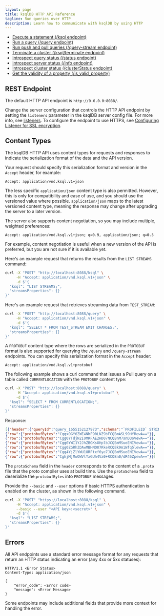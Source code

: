 ```yaml
---
layout: page
title: ksqlDB HTTP API Reference
tagline: Run queries over HTTP
description: Learn how to communicate with ksqlDB by using HTTP
---
```


<script type="text/javascript">
        window.location = 'https://docs.confluent.io/platform/current/ksqldb/developer-guide/ksqldb-rest-api/rest-api-reference.html';
</script>

- [Execute a statement (/ksql endpoint)](ksqldb-rest-api/ksql-endpoint.md)
- [Run a query (/query endpoint)](ksqldb-rest-api/query-endpoint.md)
- [Run push and pull queries (/query-stream endpoint)](ksqldb-rest-api/streaming-endpoint.md)
- [Terminate a cluster (/ksql/terminate endpoint)](ksqldb-rest-api/terminate-endpoint.md)
- [Introspect query status (/status endpoint)](ksqldb-rest-api/status-endpoint.md)
- [Introspect server status (/info endpoint)](ksqldb-rest-api/info-endpoint.md)
- [Introspect cluster status (/clusterStatus endpoint)](ksqldb-rest-api/cluster-status-endpoint.md)
- [ Get the validity of a property (/is_valid_property)](ksqldb-rest-api/is_valid_property-endpoint.md)

REST Endpoint
-------------

The default HTTP API endpoint is `http://0.0.0.0:8088/`.

Change the server configuration that controls the HTTP API endpoint by
setting the `listeners` parameter in the ksqlDB server config file. For
more info, see [listeners](../reference/server-configuration.md#listeners).
To configure the endpoint to use HTTPS, see
[Configuring Listener for SSL encryption](../operate-and-deploy/installation/server-config/security.md#configuring-listener-for-ssl-encryption).

Content Types
-------------

The ksqlDB HTTP API uses content types for requests and responses to
indicate the serialization format of the data and the API version.

Your request should specify this serialization
format and version in the `Accept` header, for example:

```
Accept: application/vnd.ksql.v1+json
```

The less specific `application/json` content type is also permitted.
However, this is only for compatibility and ease of use, and you should
use the versioned value where possible. `application/json` maps to the latest
versioned content type, meaning the response may change after upgrading the server to 
a later version.

The server also supports content negotiation, so you may include
multiple, weighted preferences:

```
Accept: application/vnd.ksql.v1+json; q=0.9, application/json; q=0.5
```

For example, content negotiation is useful when a new version of the API
is preferred, but you are not sure if it is available yet.

Here's an example request that returns the results from the
`LIST STREAMS` command:

```bash
curl -X "POST" "http://localhost:8088/ksql" \
     -H "Accept: application/vnd.ksql.v1+json" \
     -d $'{
  "ksql": "LIST STREAMS;",
  "streamsProperties": {}
}'
```

Here's an example request that retrieves streaming data from
`TEST_STREAM`:

```bash
curl -X "POST" "http://localhost:8088/query" \
     -H "Accept: application/vnd.ksql.v1+json" \
     -d $'{
  "ksql": "SELECT * FROM TEST_STREAM EMIT CHANGES;",
  "streamsProperties": {}
}'
```

A `PROTOBUF` content type where the rows are serialized in the `PROTOBUF` format
is also supported for querying the `/query` and `/query-stream` endpoints.
You can specify this serialization format in the `Accept` header:
```
Accept: application/vnd.ksql.v1+protobuf
```
The following example shows a curl command that issues a Pull query on a table called `CURRENTLOCATION`
with the `PROTOBUF` content type:
```bash
curl -X "POST" "http://localhost:8088/query" \
     -H "Accept: application/vnd.ksql.v1+protobuf" \
     -d $'{
  "ksql": "SELECT * FROM CURRENTLOCATION;",
  "streamsProperties": {}
}'
```
Response:
```json
[{"header":{"queryId":"query_1655152127973","schema":"`PROFILEID` STRING KEY, `LA` DOUBLE, `LO` DOUBLE","protoSchema":"syntax = \"proto3\";\n\nmessage ConnectDefault1 {\n  string PROFILEID = 1;\n  double LA = 2;\n  double LO = 3;\n}\n"}},
{"row":{"protobufBytes":"CggxOGY0ZWE4NhF90LNZ9bFCQBmASL99HYRewA=="}},
{"row":{"protobufBytes":"Cgg0YTdjN2I0MRFAE2HD07NCQBnM7snDQoVewA=="}},
{"row":{"protobufBytes":"Cgg0YWI1Y2JhZBGKsOHplbJCQBmMSuoENIVewA=="}},
{"row":{"protobufBytes":"Cgg0ZGRhZDAwMBHNO07RkeRCQBk9m1Wfq5lewA=="}},
{"row":{"protobufBytes":"Cgg4YjZlYWU1ORFtxf6ye7JCQBmMSuoENIVewA=="}},
{"row":{"protobufBytes":"CghjMjMwOWVlYxGUh4Va0+RCQBn0/dR46ZpewA=="}}]
```
The `protoSchema` field in the `header` corresponds to the content of a `.proto` file that the proto compiler uses at build time. 
Use the `protoSchema` field to deserialize the `protobufBytes` into `PROTOBUF` messages.

Provide the `--basic` and `--user` options if basic HTTPS authentication is
enabled on the cluster, as shown in the following command.

```bash hl_lines="3"
curl -X "POST" "https://localhost:8088/ksql" \
     -H "Accept: application/vnd.ksql.v1+json" \
     --basic --user "<API key>:<secret>" \
     -d $'{
  "ksql": "LIST STREAMS;",
  "streamsProperties": {}
}'
```

Errors
------

All API endpoints use a standard error message format for any requests
that return an HTTP status indicating an error (any 4xx or 5xx
statuses):

```http
HTTP/1.1 <Error Status>
Content-Type: application/json

{
    "error_code": <Error code>
    "message": <Error Message>
}
```

Some endpoints may include additional fields that provide more context
for handling the error.
